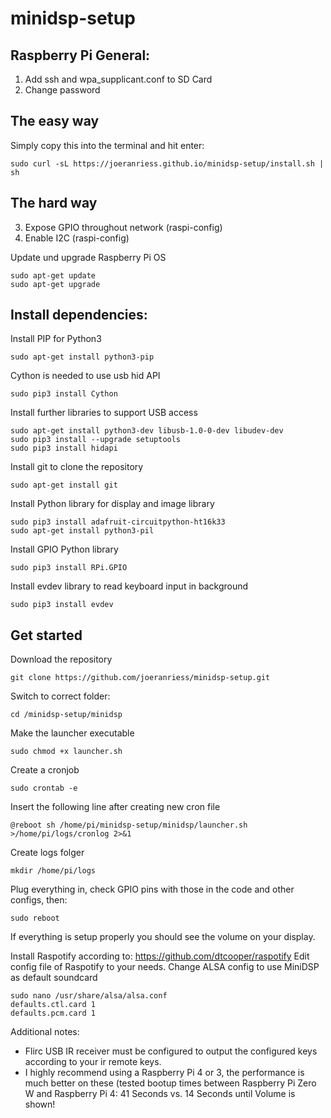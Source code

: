 # minidsp-setup

## Raspberry Pi General:
1. Add ssh and wpa_supplicant.conf to SD Card
2. Change password

## The easy way
Simply copy this into the terminal and hit enter:
```
sudo curl -sL https://joeranriess.github.io/minidsp-setup/install.sh | sh
```

## The hard way
3. Expose GPIO throughout network (raspi-config)
4. Enable I2C (raspi-config)

Update und upgrade Raspberry Pi OS
```
sudo apt-get update
sudo apt-get upgrade
```

## Install dependencies:
Install PIP for Python3
```
sudo apt-get install python3-pip
```
Cython is needed to use usb hid API
```
sudo pip3 install Cython
```
Install further libraries to support USB access
```
sudo apt-get install python3-dev libusb-1.0-0-dev libudev-dev
sudo pip3 install --upgrade setuptools
sudo pip3 install hidapi
```
Install git to clone the repository
```
sudo apt-get install git
```
Install Python library for display and image library
```
sudo pip3 install adafruit-circuitpython-ht16k33
sudo apt-get install python3-pil
```
Install GPIO Python library
```
sudo pip3 install RPi.GPIO
```
Install evdev library to read keyboard input in background
```
sudo pip3 install evdev
```
## Get started
Download the repository
```
git clone https://github.com/joeranriess/minidsp-setup.git
```
Switch to correct folder:
```
cd /minidsp-setup/minidsp
```
Make the launcher executable
```
sudo chmod +x launcher.sh
```
Create a cronjob
```
sudo crontab -e
```
Insert the following line after creating new cron file
```
@reboot sh /home/pi/minidsp-setup/minidsp/launcher.sh >/home/pi/logs/cronlog 2>&1
```
Create logs folger
```
mkdir /home/pi/logs
```
Plug everything in, check GPIO pins with those in the code and other configs, then:
```
sudo reboot
```
If everything is setup properly you should see the volume on your display.


Install Raspotify according to: https://github.com/dtcooper/raspotify
Edit config file of Raspotify to your needs.
Change ALSA config to use MiniDSP as default soundcard
```
sudo nano /usr/share/alsa/alsa.conf
defaults.ctl.card 1
defaults.pcm.card 1
```

Additional notes:
- Flirc USB IR receiver must be configured to output the configured keys according to your ir remote keys.
- I highly recommend using a Raspberry Pi 4 or 3, the performance is much better on these (tested bootup times between Raspberry Pi Zero W and Raspberry Pi 4: 41 Seconds vs. 14 Seconds until Volume is shown!
